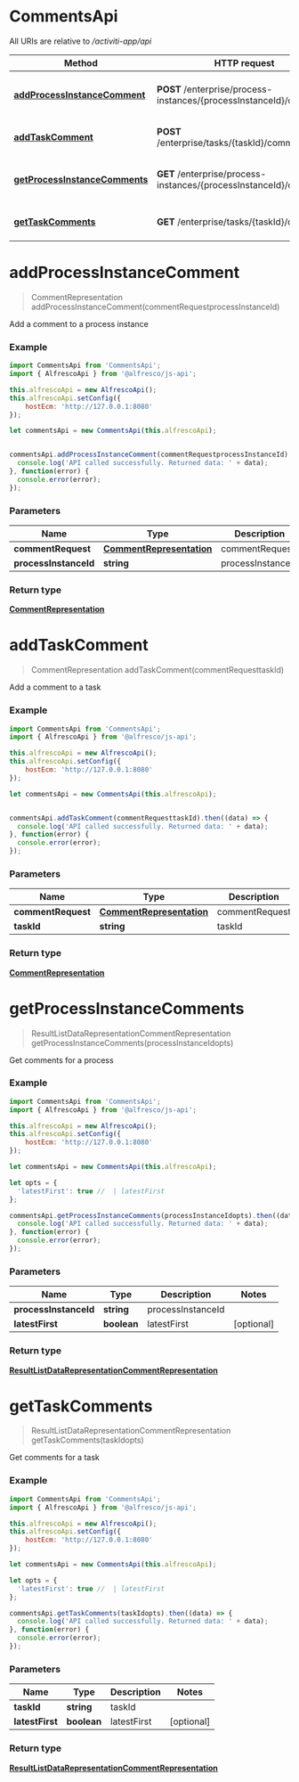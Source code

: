 # CommentsApi

All URIs are relative to */activiti-app/api*

Method | HTTP request | Description
------------- | ------------- | -------------
[**addProcessInstanceComment**](CommentsApi.md#addProcessInstanceComment) | **POST** /enterprise/process-instances/{processInstanceId}/comments | Add a comment to a process instance
[**addTaskComment**](CommentsApi.md#addTaskComment) | **POST** /enterprise/tasks/{taskId}/comments | Add a comment to a task
[**getProcessInstanceComments**](CommentsApi.md#getProcessInstanceComments) | **GET** /enterprise/process-instances/{processInstanceId}/comments | Get comments for a process
[**getTaskComments**](CommentsApi.md#getTaskComments) | **GET** /enterprise/tasks/{taskId}/comments | Get comments for a task


<a name="addProcessInstanceComment"></a>
# **addProcessInstanceComment**
> CommentRepresentation addProcessInstanceComment(commentRequestprocessInstanceId)

Add a comment to a process instance

### Example
```javascript
import CommentsApi from 'CommentsApi';
import { AlfrescoApi } from '@alfresco/js-api';

this.alfrescoApi = new AlfrescoApi();
this.alfrescoApi.setConfig({
    hostEcm: 'http://127.0.0.1:8080'
});

let commentsApi = new CommentsApi(this.alfrescoApi);


commentsApi.addProcessInstanceComment(commentRequestprocessInstanceId).then((data) => {
  console.log('API called successfully. Returned data: ' + data);
}, function(error) {
  console.error(error);
});

```

### Parameters

Name | Type | Description  | Notes
------------- | ------------- | ------------- | -------------
 **commentRequest** | [**CommentRepresentation**](CommentRepresentation.md)| commentRequest | 
 **processInstanceId** | **string**| processInstanceId | 

### Return type

[**CommentRepresentation**](CommentRepresentation.md)

<a name="addTaskComment"></a>
# **addTaskComment**
> CommentRepresentation addTaskComment(commentRequesttaskId)

Add a comment to a task

### Example
```javascript
import CommentsApi from 'CommentsApi';
import { AlfrescoApi } from '@alfresco/js-api';

this.alfrescoApi = new AlfrescoApi();
this.alfrescoApi.setConfig({
    hostEcm: 'http://127.0.0.1:8080'
});

let commentsApi = new CommentsApi(this.alfrescoApi);


commentsApi.addTaskComment(commentRequesttaskId).then((data) => {
  console.log('API called successfully. Returned data: ' + data);
}, function(error) {
  console.error(error);
});

```

### Parameters

Name | Type | Description  | Notes
------------- | ------------- | ------------- | -------------
 **commentRequest** | [**CommentRepresentation**](CommentRepresentation.md)| commentRequest | 
 **taskId** | **string**| taskId | 

### Return type

[**CommentRepresentation**](CommentRepresentation.md)

<a name="getProcessInstanceComments"></a>
# **getProcessInstanceComments**
> ResultListDataRepresentationCommentRepresentation getProcessInstanceComments(processInstanceIdopts)

Get comments for a process

### Example
```javascript
import CommentsApi from 'CommentsApi';
import { AlfrescoApi } from '@alfresco/js-api';

this.alfrescoApi = new AlfrescoApi();
this.alfrescoApi.setConfig({
    hostEcm: 'http://127.0.0.1:8080'
});

let commentsApi = new CommentsApi(this.alfrescoApi);

let opts = { 
  'latestFirst': true //  | latestFirst
};

commentsApi.getProcessInstanceComments(processInstanceIdopts).then((data) => {
  console.log('API called successfully. Returned data: ' + data);
}, function(error) {
  console.error(error);
});

```

### Parameters

Name | Type | Description  | Notes
------------- | ------------- | ------------- | -------------
 **processInstanceId** | **string**| processInstanceId | 
 **latestFirst** | **boolean**| latestFirst | [optional] 

### Return type

[**ResultListDataRepresentationCommentRepresentation**](ResultListDataRepresentationCommentRepresentation.md)

<a name="getTaskComments"></a>
# **getTaskComments**
> ResultListDataRepresentationCommentRepresentation getTaskComments(taskIdopts)

Get comments for a task

### Example
```javascript
import CommentsApi from 'CommentsApi';
import { AlfrescoApi } from '@alfresco/js-api';

this.alfrescoApi = new AlfrescoApi();
this.alfrescoApi.setConfig({
    hostEcm: 'http://127.0.0.1:8080'
});

let commentsApi = new CommentsApi(this.alfrescoApi);

let opts = { 
  'latestFirst': true //  | latestFirst
};

commentsApi.getTaskComments(taskIdopts).then((data) => {
  console.log('API called successfully. Returned data: ' + data);
}, function(error) {
  console.error(error);
});

```

### Parameters

Name | Type | Description  | Notes
------------- | ------------- | ------------- | -------------
 **taskId** | **string**| taskId | 
 **latestFirst** | **boolean**| latestFirst | [optional] 

### Return type

[**ResultListDataRepresentationCommentRepresentation**](ResultListDataRepresentationCommentRepresentation.md)

